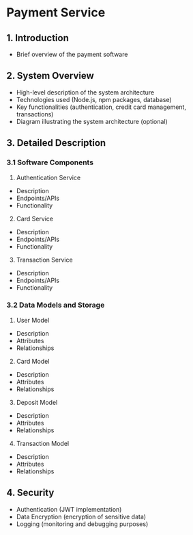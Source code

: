 # Payment Service

## 1. Introduction
- Brief overview of the payment software
  
## 2. System Overview
- High-level description of the system architecture
- Technologies used (Node.js, npm packages, database)
- Key functionalities (authentication, credit card management, transactions)
- Diagram illustrating the system architecture (optional)

## 3. Detailed Description

### 3.1 Software Components
  1. Authentication Service
   - Description
   - Endpoints/APIs
   - Functionality
  
  2. Card Service
   - Description
   - Endpoints/APIs
   - Functionality

  3. Transaction Service
   - Description
   - Endpoints/APIs
   - Functionality

### 3.2 Data Models and Storage
  1. User Model
   - Description
   - Attributes
   - Relationships

  2. Card Model
   - Description
   - Attributes
   - Relationships
  
  3. Deposit Model
   - Description
   - Attributes
   - Relationships

  4. Transaction Model
   - Description
   - Attributes
   - Relationships

## 4. Security
  - Authentication (JWT implementation)
  - Data Encryption (encryption of sensitive data)
  - Logging (monitoring and debugging purposes)